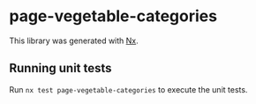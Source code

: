 # page-vegetable-categories

This library was generated with [Nx](https://nx.dev).

## Running unit tests

Run `nx test page-vegetable-categories` to execute the unit tests.
